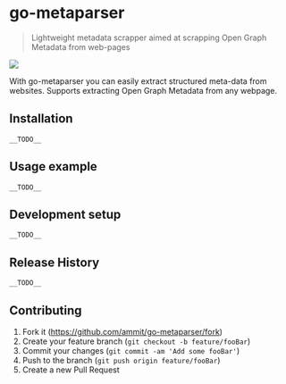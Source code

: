# go-metaparser

> Lightweight metadata scrapper aimed at scrapping Open Graph Metadata from web-pages

![](https://repository-images.githubusercontent.com/256327777/b9713100-8055-11ea-8d30-ca9ecc6e881b)

With go-metaparser you can easily extract structured meta-data from websites. Supports extracting Open Graph Metadata from any webpage.

## Installation

    __TODO__

## Usage example

    __TODO__

## Development setup

    __TODO__

## Release History

    __TODO__

## Contributing

1. Fork it (<https://github.com/ammit/go-metaparser/fork>)
2. Create your feature branch (`git checkout -b feature/fooBar`)
3. Commit your changes (`git commit -am 'Add some fooBar'`)
4. Push to the branch (`git push origin feature/fooBar`)
5. Create a new Pull Request
